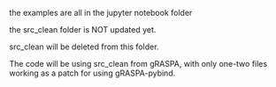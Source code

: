 the examples are all in the jupyter notebook folder

the src_clean folder is NOT updated yet.

src_clean will be deleted from this folder. 

The code will be using src_clean from gRASPA, with only one-two files working as a patch for using gRASPA-pybind.
